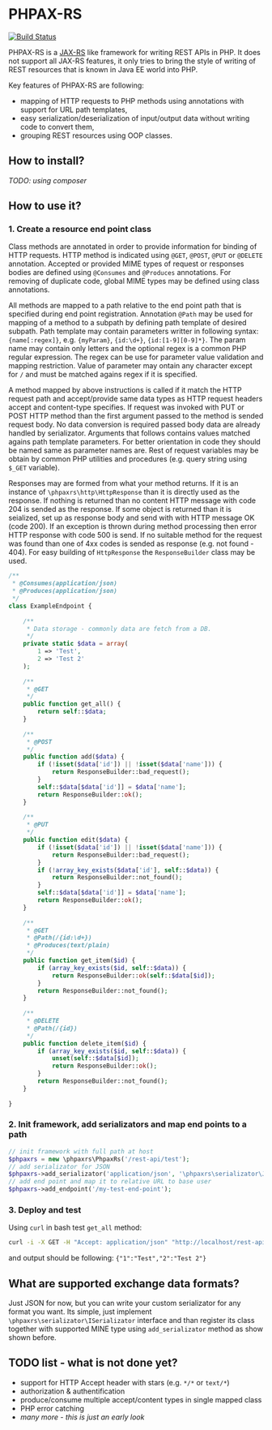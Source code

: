 PHPAX-RS
========

[![Build Status](https://api.travis-ci.org/freenetis/phpaxrs.svg?branch=master)](https://travis-ci.org/freenetis/phpaxrs)

PHPAX-RS is a [JAX-RS](https://jax-rs-spec.java.net/) like framework for writing REST APIs in PHP. It does not support all JAX-RS features, it only tries to bring the style of writing of REST resources that is known in Java EE world into PHP.

Key features of PHPAX-RS are following:
- mapping of HTTP requests to PHP methods using annotations with support for URL path templates,
- easy serialization/deserialization of input/output data without writing code to convert them,
- grouping REST resources using OOP classes.

## How to install?

*TODO: using composer*

## How to use it?

### 1. Create a resource end point class

Class methods are annotated in order to provide information for binding of HTTP requests. HTTP method is indicated using `@GET`, `@POST`, `@PUT` or `@DELETE` annotation. Accepted or provided MIME types of request or responses bodies are defined using `@Consumes` and `@Produces` annotations. For removing of duplicate code, global MIME types may be defined using class annotations.

All methods are mapped to a path relative to the end point path that is specified during end point registration. Annotation `@Path` may be used for mapping of a method to a subpath by defining path template of desired subpath. Path template may contain parameters writter in following syntax: `{name[:regex]}`, e.g. `{myParam}`, `{id:\d+}`, `{id:[1-9][0-9]*}`. The param name may contain only letters and the optional regex is a common PHP regular expression. The regex can be use for parameter value validation and mapping restriction. Value of parameter may ontain any character except for `/` and must be matched agains regex if it is specified.

A method mapped by above instructions is called if it match the HTTP request path and accept/provide same data types as HTTP request headers accept and content-type specifies. If request was invoked with PUT or POST HTTP method than the first argument passed to the method is sended request body. No data conversion is required passed body data are already handled by serializator. Arguments that follows contains values matched agains path template parameters. For better orientation in code they should be named same as parameter names are. Rest of request variables may be obtain by common PHP utilities and procedures (e.g. query string using `$_GET` variable).

Responses may are formed from what your method returns. If it is an instance of `\phpaxrs\http\HttpResponse` than it is directly used as the response. If nothing is returned than no content HTTP message with code 204 is sended as the response. If some object is returned than it is seialized, set up as response body and send with with HTTP message OK (code 200). If an exception is thrown during method processing then error HTTP response with code 500 is send. If no suitable method for the request was found than one of 4xx codes is sended as response (e.g. not found - 404).
For easy building of `HttpResponse` the `ResponseBuilder` class may be used.


```php
/**
 * @Consumes(application/json)
 * @Produces(application/json)
 */
class ExampleEndpoint {
    
    /**
     * Data storage - commonly data are fetch from a DB.
     */
    private static $data = array(
        1 => 'Test',
        2 => 'Test 2'
    );
    
    /**
     * @GET
     */
    public function get_all() {
        return self::$data;
    }
    
    /**
     * @POST
     */
    public function add($data) {
        if (!isset($data['id']) || !isset($data['name'])) {
            return ResponseBuilder::bad_request();
        }
        self::$data[$data['id']] = $data['name'];
        return ResponseBuilder::ok();
    }
    
    /**
     * @PUT
     */
    public function edit($data) {
        if (!isset($data['id']) || !isset($data['name'])) {
            return ResponseBuilder::bad_request();
        }
        if (!array_key_exists($data['id'], self::$data)) {
            return ResponseBuilder::not_found();
        }
        self::$data[$data['id']] = $data['name'];
        return ResponseBuilder::ok();
    }
    
    /**
     * @GET
     * @Path(/{id:\d+})
     * @Produces(text/plain)
     */
    public function get_item($id) {
        if (array_key_exists($id, self::$data)) {
            return ResponseBuilder::ok(self::$data[$id]);
        }
        return ResponseBuilder::not_found();
    }
    
    /**
     * @DELETE
     * @Path(/{id})
     */
    public function delete_item($id) {
        if (array_key_exists($id, self::$data)) {
            unset(self::$data[$id]);
            return ResponseBuilder::ok();
        }
        return ResponseBuilder::not_found();
    }
    
}
```

### 2. Init framework, add serializators and map end points to a path

```php
// init framework with full path at host
$phpaxrs = new \phpaxrs\PhpaxRs('/rest-api/test');
// add serializator for JSON
$phpaxrs->add_serializator('application/json', '\phpaxrs\serializator\JsonSerializator');
// add end point and map it to relative URL to base user
$phpaxrs->add_endpoint('/my-test-end-point');
```

### 3. Deploy and test

Using `curl` in bash test `get_all` method:
```bash
curl -i -X GET -H "Accept: application/json" "http://localhost/rest-api/test/my-test-end-point"
```
and output should be following:
`{"1":"Test","2":"Test 2"}`

## What are supported exchange data formats?

Just JSON for now, but you can write your custom serializator for any format you want. Its simple, just implement `\phpaxrs\serializator\ISerializator` interface and than register its class together with supported MINE type using `add_serializator` method as show shown before.

## TODO list - what is not done yet?

- support for HTTP Accept header with stars (e.g. `*/*` or `text/*`)
- authorization & authentification
- produce/consume multiple accept/content types in single mapped class
- PHP error catching
- *many more - this is just an early look*
